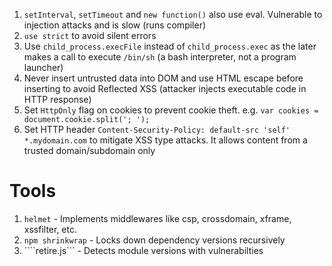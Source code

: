 1. ```setInterval```, ```setTimeout``` and ```new function()``` also use eval. Vulnerable to injection attacks and is slow (runs compiler)
2. ```use strict``` to avoid silent errors
3. Use ```child_process.execFile``` instead of ```child_process.exec``` as the later makes a call to execute ```/bin/sh``` (a bash interpreter, not a program launcher)
4. Never insert untrusted data into DOM and use HTML escape before inserting to avoid Reflected XSS (attacker injects executable code in HTTP response)
5. Set ```HttpOnly``` flag on cookies to prevent cookie theft. e.g. ```var cookies = document.cookie.split('; ');```
6. Set HTTP header ```Content-Security-Policy: default-src 'self' *.mydomain.com``` to mitigate XSS type attacks. It allows content from a trusted domain/subdomain only

# Tools
1. ```helmet``` - Implements middlewares like csp, crossdomain, xframe, xssfilter, etc.
2. ```npm shrinkwrap``` - Locks down dependency versions recursively
3. ````retire.js``` - Detects module versions with vulnerabilties